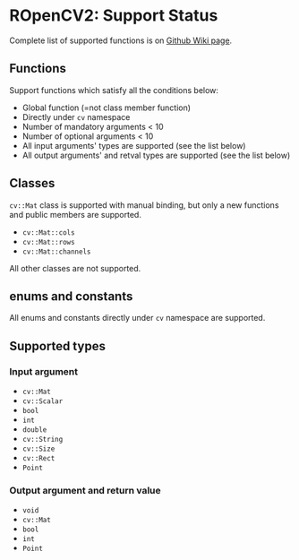 # ROpenCV2: Support Status

Complete list of supported functions is on [Github Wiki page](https://github.com/wagavulin/ropencv2/wiki/Supported-functions).

## Functions

Support functions which satisfy all the conditions below:

* Global function (=not class member function)
* Directly under `cv` namespace
* Number of mandatory arguments < 10
* Number of optional arguments < 10
* All input arguments' types are supported (see the list below)
* All output arguments' and retval types are supported (see the list below)

## Classes

`cv::Mat` class is supported with manual binding, but only a new functions and public members are supported.

* `cv::Mat::cols`
* `cv::Mat::rows`
* `cv::Mat::channels`

All other classes are not supported.

## enums and constants

All enums and constants directly under `cv` namespace are supported.

## Supported types

### Input argument

* `cv::Mat`
* `cv::Scalar`
* `bool`
* `int`
* `double`
* `cv::String`
* `cv::Size`
* `cv::Rect`
* `Point`

### Output argument and return value

* `void`
* `cv::Mat`
* `bool`
* `int`
* `Point`
